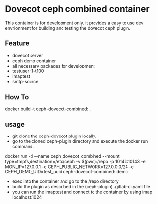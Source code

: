 # Dovecot ceph combined container

This container is for development only. it provides a easy to use dev envrionment for building
and testing the dovecot ceph plugin.


## Feature
- dovecot server
- ceph demo container
- all necessary packages for development
- testuser t1-t100
- imaptest
- smtp-source

## How To

docker build -t ceph-dovecot-combined:<your-version-here> .


## usage

- git clone the ceph-dovecot plugin locally.
- go to the cloned ceph-plugin directory and execute the docker run command.

docker run -d --name ceph_dovecot_combined --mount type=tmpfs,destination=/etc/ceph -v $(pwd):/repo -p 10143:10143 -e MON_IP=127.0.0.1 -e CEPH_PUBLIC_NETWORK=127.0.0.0/24 -e CEPH_DEMO_UID=test_uuid ceph-dovecot-combined:<your-version-here> demo


- exec into the container and go to the /repo directory
- build the plugin as described in the (ceph-plugin) .gitlab-ci.yaml file
- you can run the imaptest and connect to the container by using imap localhost:1024